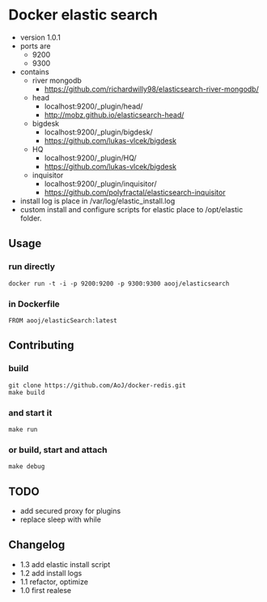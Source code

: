 # Docker elastic search


- version 1.0.1
- ports are
    - 9200
    - 9300
- contains
    - river mongodb
        - https://github.com/richardwilly98/elasticsearch-river-mongodb/
    - head
        - localhost:9200/_plugin/head/
        - http://mobz.github.io/elasticsearch-head/
    - bigdesk
        - localhost:9200/_plugin/bigdesk/
        - https://github.com/lukas-vlcek/bigdesk
    - HQ
        - localhost:9200/_plugin/HQ/
        - https://github.com/lukas-vlcek/bigdesk
    - inquisitor
        - localhost:9200/_plugin/inquisitor/
        - https://github.com/polyfractal/elasticsearch-inquisitor
- install log is place in /var/log/elastic_install.log
- custom install and configure scripts for elastic place to /opt/elastic folder.


## Usage

### run directly
    docker run -t -i -p 9200:9200 -p 9300:9300 aooj/elasticsearch

### in Dockerfile
    FROM aooj/elasticSearch:latest

## Contributing

### build
    git clone https://github.com/AoJ/docker-redis.git
    make build
    
### and start it
    make run

### or build, start and attach
    make debug

## TODO
- add secured proxy for plugins
- replace sleep with while
    
## Changelog
- 1.3 add elastic install script
- 1.2 add install logs
- 1.1 refactor, optimize
- 1.0 first realese
